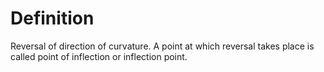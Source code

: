 # Definition

Reversal of direction of curvature. A point at which reversal takes
place is called point of inflection or inflection point.
